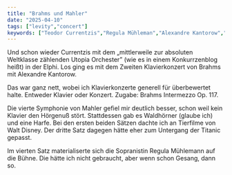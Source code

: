 ```yaml
---
title: "Brahms und Mahler"
date: "2025-04-10"
tags: ["levity","concert"]
keywords: ["Teodor Currentzis","Regula Mühleman","Alexandre Kantorow","Elphi"]
---
```

Und schon wieder Currentzis mit dem „mittlerweile zur absoluten Weltklasse zählenden Utopia Orchester” (wie es in einem Konkurrzenblog heißt) in der Elphi. Los ging es mit dem Zweiten Klavierkonzert von Brahms mit Alexandre Kantorow. 

Das war ganz nett, wobei ich Klavierkonzerte generell für überbewertet halte. Entweder Klavier oder Konzert. Zugabe: Brahms Intermezzo Op. 117.

Die vierte Symphonie von Mahler gefiel mir deutlich besser, schon weil kein Klavier den Hörgenuß stört. Stattdessen gab es Waldhörner (glaube ich) und eine Harfe. Bei den ersten beiden Sätzen dachte ich an Tierfilme von Walt Disney. Der dritte Satz dagegen hätte eher zum Untergang der Titanic gepasst.

Im vierten Satz materialiserte sich die Sopranistin Regula Mühlemann auf die Bühne. Die hätte ich nicht gebraucht, aber wenn schon Gesang, dann so.